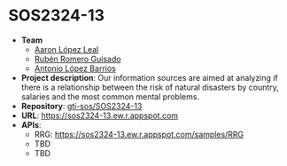 # SOS2324-13
- **Team**
  - [Aaron López Leal](https://github.com/aaronlopezleal)
  - [Rubén Romero Guisado](https://github.com/rubromgui)
  - [Antonio López Barrios](https://github.com/antlopbar)
- **Project description**: Our information sources are aimed at analyzing if there is a relationship between the risk of natural disasters by country, salaries and the most common mental problems.
- **Repository**: [gti-sos/SOS2324-13](https://github.com/gti-sos/SOS2324-13)
- **URL**: https://sos2324-13.ew.r.appspot.com
-  **APIs**:
    - RRG: https://sos2324-13.ew.r.appspot.com/samples/RRG
    - TBD
    - TBD
